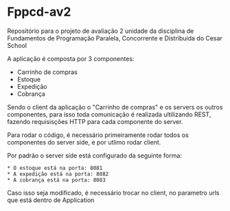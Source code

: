 # Fppcd-av2
Repositório para o projeto de avaliação 2 unidade da disciplina de Fundamentos de Programação Paralela, Concorrente e Distribuída do Cesar School

A aplicação é composta por 3 componentes:
* Carrinho de compras
* Estoque 
* Expedição
* Cobrança 

Sendo o client da aplicação o "Carrinho de compras" e os servers os outros componentes, para isso toda comunicação é realizada ultilizando REST, fazendo requisisções HTTP para cada componente do server. 

Para rodar o código, é necessário primeiramente rodar todos os componentes do server side, e por utlimo rodar client.

Por padrão o server side está configurado da seguinte forma: 
```
* O estoque está na porta: 8081
* A expedição está na porta: 8082
* A cobrança está na porta: 8083
```

Caso isso seja modificado, é necessário trocar no client, no parametro urls que está dentro de Application